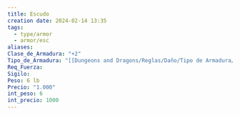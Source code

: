 ```yaml
---
title: Escudo
creation date: 2024-02-14 13:35
tags:
  - type/armor
  - armor/esc
aliases: 
Clase_de_Armadura: "+2"
Tipo_de_Armadura: "[[Dungeons and Dragons/Reglas/Daño/Tipo de Armadura/Escudo|Escudo]]"
Req_Fuerza: 
Sigilo: 
Peso: 6 lb
Precio: "1.000"
int_peso: 6
int_precio: 1000
---
```



